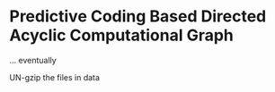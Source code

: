 # Predictive Coding Based Directed Acyclic Computational Graph
... eventually

UN-gzip the files in data
